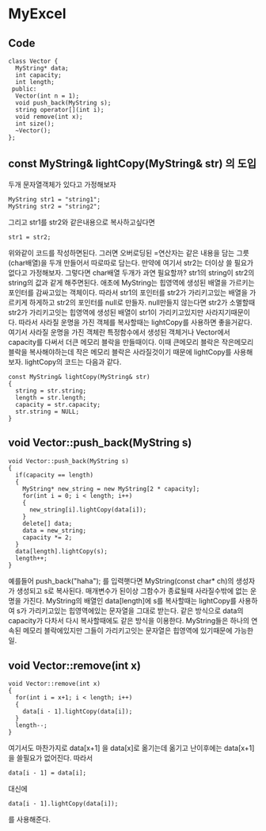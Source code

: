 # MyExcel
## Code
>
```
class Vector {
  MyString* data;
  int capacity;
  int length;
 public:
  Vector(int n = 1);
  void push_back(MyString s);
  string operator[](int i);
  void remove(int x);
  int size();
  ~Vector();
};
```

## const MyString& lightCopy(MyString& str) 의 도입
>
두개 문자열객체가 있다고 가정해보자
```
MyString str1 = "string1";
MyString str2 = "string2";
```
그리고 str1를 str2와 같은내용으로 복사하고싶다면
```
str1 = str2;
```
위와같이 코드를 작성하면된다. 그러면 오버로딩된 =연산자는 같은 내용을 담는 그릇(char배열)을 두개 만들어서 따로따로 담는다. 만약에 여기서 str2는 더이상 쓸 필요가없다고 가정해보자. 그렇다면 char배열 두개가 과연 필요할까? str1의 string이 str2의 string의 값과 같게 해주면된다. 애초에 MyString는 힙영역에 생성된 배열을 가르키는 포인터를 감싸고있는 객체이다. 따라서 str1의 포인터를 str2가 가리키고있는 배열을 가르키게 하게하고 str2의 포인터를 null로 만들자. null만들지 않는다면 str2가 소멸할때 str2가 가리키고잇는 힙영역에 생성된 배열이 str1이 가리키고있지만 사라지기때문이다. 따라서 사라질 운명을 가진 객체를 복사할때는 lightCopy를 사용하면 좋을거같다. 여기서 사라질 운명을 가진 객체란 특정함수에서 생성된 객체거나 Vector에서 capacity를 다써서 더큰 메모리 블락을 만들때이다. 이때 큰메모리 블락은 작은메모리블락을 복사해야하는데 작은 메모리 블락은 사라질것이기 때문에 lightCopy를 사용해보자. lightCopy의 코드는 다음과 같다.
```
const MyString& lightCopy(MyString& str)
{
  string = str.string;
  length = str.length;
  capacity = str.capacity;
  str.string = NULL;
}
```

## void Vector::push_back(MyString s) 
>
```
void Vector::push_back(MyString s) 
{
  if(capacity == length)
  {
    MyString* new_string = new MyString[2 * capacity];
    for(int i = 0; i < length; i++)
    {
      new_string[i].lightCopy(data[i]);
    }
    delete[] data;
    data = new_string;
    capacity *= 2;
  }
  data[length].lightCopy(s);
  length++;
}
```
예를들어 push_back("haha"); 를 입력햇다면 MyString(const char* ch)의 생성자가 생성되고 s로 복사된다. 매개변수가 된이상 그함수가 종료될때 사라질수밖에 없는 운명을 가진다. MyString의 배열인 data[length]에 s를 복사할때는 lightCopy를 사용하여 s가 가리키고있는 힙영역에있는 문자열을 그대로 받는다. 같은 방식으로 data의 capacity가 다차서 다시 복사할때에도 같은 방식을 이용한다. MyString들은 하나의 연속된 메모리 블락에있지만 그들이 가리키고잇는 문자열은 힙영역에 있기때문에 가능한일. 

## void Vector::remove(int x)
>
```
void Vector::remove(int x)
{
  for(int i = x+1; i < length; i++)
  {
    data[i - 1].lightCopy(data[i]);
  }
  length--;
}
```
여기서도 마찬가지로 data[x+1] 을 data[x]로 옮기는데 옮기고 난이후에는 data[x+1]을 쓸필요가 없어진다. 따라서
```
data[i - 1] = data[i];
```
대신에
```
data[i - 1].lightCopy(data[i]);
```
를 사용해준다.